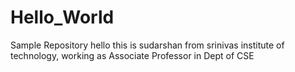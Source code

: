 # Hello_World
Sample Repository
hello this is sudarshan from srinivas institute of technology, working as Associate Professor in Dept of CSE

